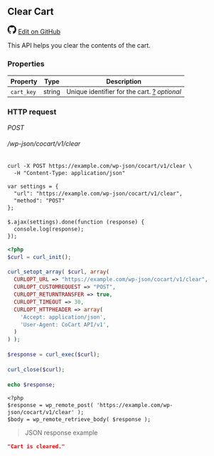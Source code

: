 ## Clear Cart ##

<img src="images/github.svg" width="20" height="20" alt="GitHub Mark Logo"> [Edit on GitHub](https://github.com/co-cart/co-cart-docs/blob/master/source/includes/cocart-v1/_clear-cart.md)

This API helps you clear the contents of the cart.

### Properties ###

| Property   | Type   | Description                                                                                                                 |
| ---------- | ------ | --------------------------------------------------------------------------------------------------------------------------- |
| `cart_key` | string | Unique identifier for the cart. <a class="label label-info" href="#cart-key">?</a> <i class="label label-info">optional</i> |

### HTTP request ###

<div class="api-endpoint">
  <div class="endpoint-data">
    <i class="label label-post">POST</i>
    <h6>/wp-json/cocart/v1/clear</h6>
  </div>
</div>

```shell
curl -X POST https://example.com/wp-json/cocart/v1/clear \
  -H "Content-Type: application/json"
```

```javascript--jquery
var settings = {
  "url": "https://example.com/wp-json/cocart/v1/clear",
  "method": "POST"
};

$.ajax(settings).done(function (response) {
  console.log(response);
});
```

```php
<?php
$curl = curl_init();

curl_setopt_array( $curl, array(
  CURLOPT_URL => "https://example.com/wp-json/cocart/v1/clear",
  CURLOPT_CUSTOMREQUEST => "POST",
  CURLOPT_RETURNTRANSFER => true,
  CURLOPT_TIMEOUT => 30,
  CURLOPT_HTTPHEADER => array(
    'Accept: application/json',
    'User-Agent: CoCart API/v1',
  )
) );

$response = curl_exec($curl);

curl_close($curl);

echo $response;
```

```php--wp-http-api
<?php
$response = wp_remote_post( 'https://example.com/wp-json/cocart/v1/clear' );
$body = wp_remote_retrieve_body( $response );
```

> JSON response example

```json
"Cart is cleared."
```
